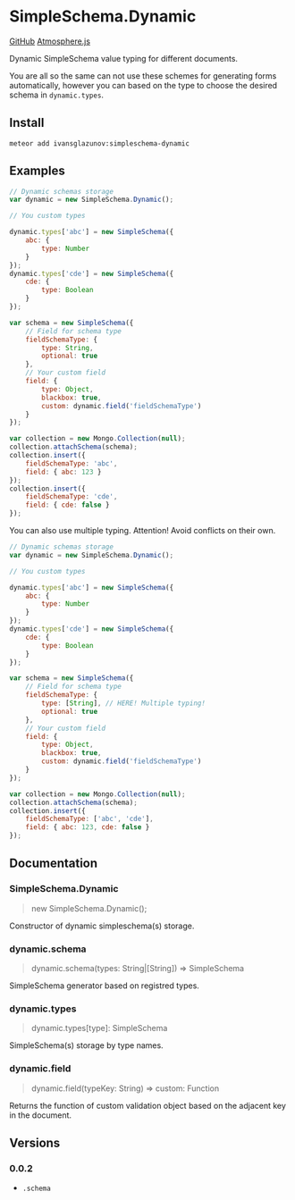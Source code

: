 # SimpleSchema.Dynamic

[GitHub](https://github.com/ivansglazunov/meteor-simpleschema-dynamic) [Atmosphere.js](atmospherejs.com/ivansglazunov/simpleschema-dynamic)

Dynamic SimpleSchema value typing for different documents.

You are all so the same can not use these schemes for generating forms automatically, however you can based on the type to choose the desired schema in `dynamic.types`.

## Install

```
meteor add ivansglazunov:simpleschema-dynamic
```

## Examples

```js
// Dynamic schemas storage
var dynamic = new SimpleSchema.Dynamic();

// You custom types

dynamic.types['abc'] = new SimpleSchema({
	abc: {
		type: Number
	}
});
dynamic.types['cde'] = new SimpleSchema({
	cde: {
		type: Boolean
	}
});

var schema = new SimpleSchema({
	// Field for schema type
	fieldSchemaType: {
		type: String,
		optional: true
	},
	// Your custom field
	field: {
		type: Object,
		blackbox: true,
		custom: dynamic.field('fieldSchemaType')
	}
});

var collection = new Mongo.Collection(null);
collection.attachSchema(schema);
collection.insert({
	fieldSchemaType: 'abc',
	field: { abc: 123 }
});
collection.insert({
	fieldSchemaType: 'cde',
	field: { cde: false }
});
```

You can also use multiple typing. Attention! Avoid conflicts on their own.

```js
// Dynamic schemas storage
var dynamic = new SimpleSchema.Dynamic();

// You custom types

dynamic.types['abc'] = new SimpleSchema({
	abc: {
		type: Number
	}
});
dynamic.types['cde'] = new SimpleSchema({
	cde: {
		type: Boolean
	}
});

var schema = new SimpleSchema({
	// Field for schema type
	fieldSchemaType: {
		type: [String], // HERE! Multiple typing!
		optional: true
	},
	// Your custom field
	field: {
		type: Object,
		blackbox: true,
		custom: dynamic.field('fieldSchemaType')
	}
});

var collection = new Mongo.Collection(null);
collection.attachSchema(schema);
collection.insert({
	fieldSchemaType: ['abc', 'cde'],
	field: { abc: 123, cde: false }
});
```

## Documentation

### SimpleSchema.Dynamic
> new SimpleSchema.Dynamic();

Constructor of dynamic simpleschema(s) storage.

### dynamic.schema
> dynamic.schema(types: String|[String]) => SimpleSchema

SimpleSchema generator based on registred types.

### dynamic.types
> dynamic.types[type]: SimpleSchema

SimpleSchema(s) storage by type names.

### dynamic.field
> dynamic.field(typeKey: String) => custom: Function

Returns the function of custom validation object based on the adjacent key in the document.

## Versions

### 0.0.2
* `.schema`